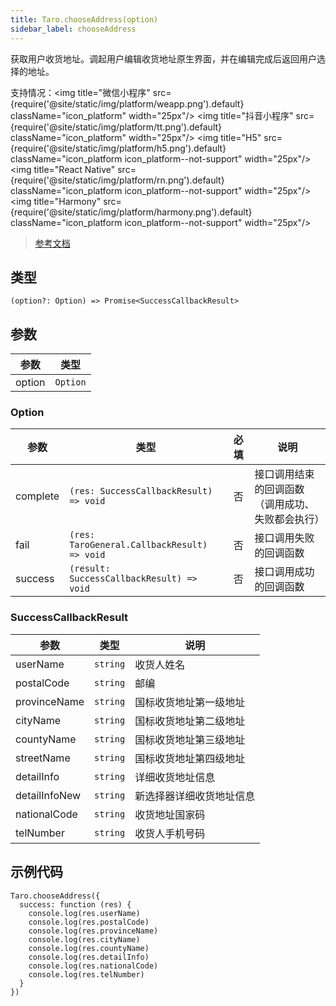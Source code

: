 ```yaml
---
title: Taro.chooseAddress(option)
sidebar_label: chooseAddress
---
```


获取用户收货地址。调起用户编辑收货地址原生界面，并在编辑完成后返回用户选择的地址。

支持情况：<img title="微信小程序" src={require('@site/static/img/platform/weapp.png').default} className="icon_platform" width="25px"/> <img title="抖音小程序" src={require('@site/static/img/platform/tt.png').default} className="icon_platform" width="25px"/> <img title="H5" src={require('@site/static/img/platform/h5.png').default} className="icon_platform icon_platform--not-support" width="25px"/> <img title="React Native" src={require('@site/static/img/platform/rn.png').default} className="icon_platform icon_platform--not-support" width="25px"/> <img title="Harmony" src={require('@site/static/img/platform/harmony.png').default} className="icon_platform icon_platform--not-support" width="25px"/>

> [参考文档](https://developers.weixin.qq.com/miniprogram/dev/api/open-api/address/wx.chooseAddress.html)

## 类型

```tsx
(option?: Option) => Promise<SuccessCallbackResult>
```

## 参数

| 参数 | 类型 |
| --- | --- |
| option | `Option` |

### Option

| 参数 | 类型 | 必填 | 说明 |
| --- | --- | :---: | --- |
| complete | `(res: SuccessCallbackResult) => void` | 否 | 接口调用结束的回调函数（调用成功、失败都会执行） |
| fail | `(res: TaroGeneral.CallbackResult) => void` | 否 | 接口调用失败的回调函数 |
| success | `(result: SuccessCallbackResult) => void` | 否 | 接口调用成功的回调函数 |

### SuccessCallbackResult

| 参数 | 类型 | 说明 |
| --- | --- | --- |
| userName | `string` | 收货人姓名 |
| postalCode | `string` | 邮编 |
| provinceName | `string` | 国标收货地址第一级地址 |
| cityName | `string` | 国标收货地址第二级地址 |
| countyName | `string` | 国标收货地址第三级地址 |
| streetName | `string` | 国标收货地址第四级地址 |
| detailInfo | `string` | 详细收货地址信息 |
| detailInfoNew | `string` | 新选择器详细收货地址信息 |
| nationalCode | `string` | 收货地址国家码 |
| telNumber | `string` | 收货人手机号码 |

## 示例代码

```tsx
Taro.chooseAddress({
  success: function (res) {
    console.log(res.userName)
    console.log(res.postalCode)
    console.log(res.provinceName)
    console.log(res.cityName)
    console.log(res.countyName)
    console.log(res.detailInfo)
    console.log(res.nationalCode)
    console.log(res.telNumber)
  }
})
```

